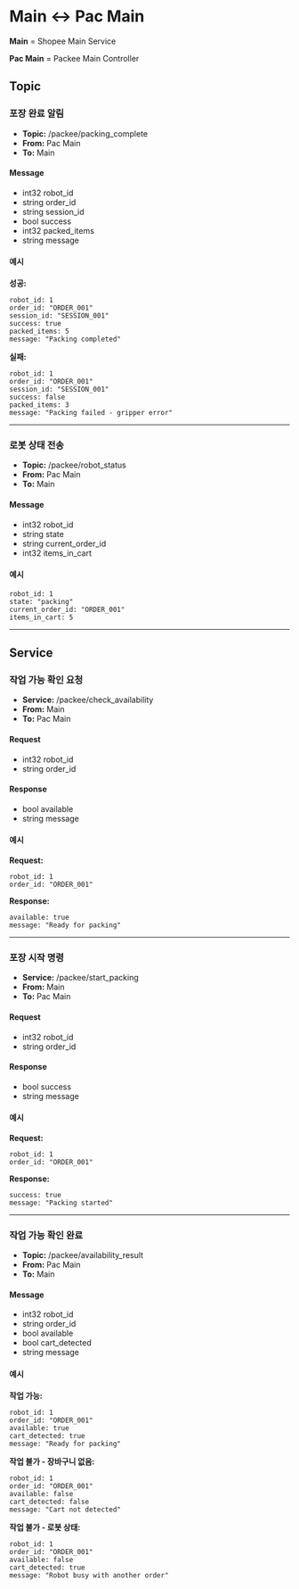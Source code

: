 # Main ↔ Pac Main

**Main** = Shopee Main Service

**Pac Main** = Packee Main Controller

## Topic

### 포장 완료 알림
- **Topic:** /packee/packing_complete
- **From:** Pac Main
- **To:** Main

#### Message
- int32 robot_id
- string order_id
- string session_id
- bool success
- int32 packed_items
- string message

#### 예시
**성공:**

    robot_id: 1
    order_id: "ORDER_001"
    session_id: "SESSION_001"
    success: true
    packed_items: 5
    message: "Packing completed"

**실패:**

    robot_id: 1
    order_id: "ORDER_001"
    session_id: "SESSION_001"
    success: false
    packed_items: 3
    message: "Packing failed - gripper error"

---

### 로봇 상태 전송
- **Topic:** /packee/robot_status
- **From:** Pac Main
- **To:** Main

#### Message
- int32 robot_id
- string state
- string current_order_id
- int32 items_in_cart

#### 예시
    robot_id: 1
    state: "packing"
    current_order_id: "ORDER_001"
    items_in_cart: 5

---

## Service

### 작업 가능 확인 요청
- **Service:** /packee/check_availability
- **From:** Main
- **To:** Pac Main

#### Request
- int32 robot_id
- string order_id

#### Response
- bool available
- string message

#### 예시
**Request:**

    robot_id: 1
    order_id: "ORDER_001"

**Response:**

    available: true
    message: "Ready for packing"

---

### 포장 시작 명령
- **Service:** /packee/start_packing
- **From:** Main
- **To:** Pac Main

#### Request
- int32 robot_id
- string order_id

#### Response
- bool success
- string message

#### 예시
**Request:**

    robot_id: 1
    order_id: "ORDER_001"

**Response:**

    success: true
    message: "Packing started"

---

### 작업 가능 확인 완료
- **Topic:** /packee/availability_result
- **From:** Pac Main
- **To:** Main

#### Message
- int32 robot_id
- string order_id
- bool available
- bool cart_detected
- string message

#### 예시
**작업 가능:**

    robot_id: 1
    order_id: "ORDER_001"
    available: true
    cart_detected: true
    message: "Ready for packing"

**작업 불가 - 장바구니 없음:**

    robot_id: 1
    order_id: "ORDER_001"
    available: false
    cart_detected: false
    message: "Cart not detected"

**작업 불가 - 로봇 상태:**

    robot_id: 1
    order_id: "ORDER_001"
    available: false
    cart_detected: true
    message: "Robot busy with another order"